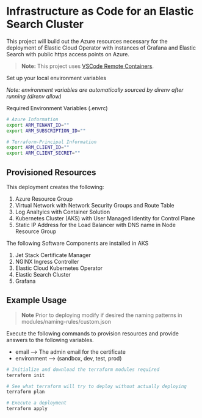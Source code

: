 # Infrastructure as Code for an Elastic Search Cluster

This project will build out the Azure resources necessary for the deployment of Elastic Cloud Operator with instances of Grafana and Elastic Search with public https access points on Azure.

> **Note:** This project uses [VSCode Remote Containers](https://code.visualstudio.com/docs/remote/containers).

Set up your local environment variables

*Note: environment variables are automatically sourced by direnv after running (direnv allow)*

Required Environment Variables (.envrc)
```bash
# Azure Information
export ARM_TENANT_ID=""
export ARM_SUBSCRIPTION_ID=""

# Terraform-Principal Information
export ARM_CLIENT_ID=""
export ARM_CLIENT_SECRET=""
```


## Provisioned Resources

This deployment creates the following:

1. Azure Resource Group
2. Virtual Network with Network Security Groups and Route Table
3. Log Analtyics with Container Solution
4. Kubernetes Cluster (AKS) with User Managed Identity for Control Plane
5. Static IP Address for the Load Balancer with DNS name in Node Resource Group

The following Software Components are installed in AKS

1. Jet Stack Certificate Manager
2. NGINX Ingress Controller
3. Elastic Cloud Kubernetes Operator
4. Elastic Search Cluster
5. Grafana


## Example Usage

> **Note** Prior to deploying modify if desired the naming patterns in modules/naming-rules/custom.json

Execute the following commands to provision resources and provide answers to the following variables.

- email --> The admin email for the certificate
- environment --> (sandbox, dev, test, prod)

```bash
# Initialize and download the terraform modules required
terraform init

# See what terraform will try to deploy without actually deploying
terraform plan

# Execute a deployment
terraform apply
```